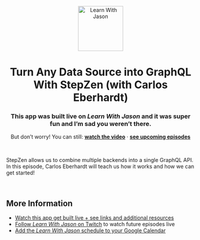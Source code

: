 <p align="center">
  <a href="https://www.learnwithjason.dev">
    <img src="https://res.cloudinary.com/jlengstorf/image/upload/q_auto,f_auto,w_240/v1579281727/lwj/learnwithjason.png" alt="Learn With Jason" width="120" />
  </a>
</p>
<h1 align="center">
  Turn Any Data Source into GraphQL With StepZen (with Carlos Eberhardt)
</h1>
<h3 align="center">
  This app was built live on <em>Learn With Jason</em> and it was super fun and I’m sad you weren’t there.
</h3>
<p align="center">
  But don’t worry! You can still: 
  <a href="https://www.learnwithjason.dev/turn-any-data-source-into-graphql-with-stepzen"><strong>watch the video</strong></a> · 
  <a href="https://jason.af/lwj/schedule"><strong>see upcoming episodes</strong></a>
</p>

&nbsp;

StepZen allows us to combine multiple backends into a single GraphQL API. In this episode, Carlos Eberhardt will teach us how it works and how we can get started!

&nbsp;

## More Information

- [Watch this app get built live + see links and additional resources][episode]
- [Follow _Learn With Jason_ on Twitch][twitch] to watch future episodes live
- [Add the _Learn With Jason_ schedule to your Google Calendar][cal]

&nbsp;

[episode]: https://www.learnwithjason.dev/turn-any-data-source-into-graphql-with-stepzen
[twitch]: https://jason.af/twitch
[cal]: https://jason.af/lwj/cal